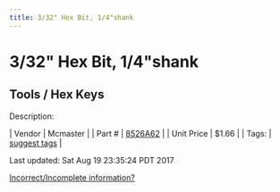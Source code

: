 ```yaml
---
title: 3/32" Hex Bit, 1/4"shank
---
```


# 3/32" Hex Bit, 1/4"shank
## Tools / Hex Keys
Description: 	 

| Vendor | Mcmaster | 
| Part # | [8526A62](https://www.mcmaster.com/#8526A62) | 
| Unit Price | $1.66 | 
| Tags: | [suggest tags](https://docs.google.com/forms/d/e/1FAIpQLSeWyY8v3RgOty-MyWmh9U0iivNYN_molChYyS-0U-o-kOAv_g/viewform) | 

Last updated: Sat Aug 19 23:35:24 PDT 2017

 [Incorrect/Incomplete information?](https://docs.google.com/forms/d/e/1FAIpQLSeWyY8v3RgOty-MyWmh9U0iivNYN_molChYyS-0U-o-kOAv_g/viewform)